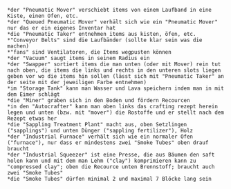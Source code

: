     *der "Pneumatic Mover" verschiebt items von einem Laufband in eine Kiste, einen Ofen, etc.
    *der "Queued Pneumatic Mover" verhält sich wie ein "Pneumatic Mover" nur das er ein eigenes Inventar hat
    *die "Pneumatic Taker" entnehmen items aus kisten, öfen, etc.
    *"Conveyor Belts" sind die Laufbänder (sollte klar sein was die machen)
    *"fans" sind Ventilatoren, die Items wegpusten können
    *der "Vacuum" saugt items in seinem Radius ein
    *der "Swapper" sortiert items die man unten (oder mit Mover) rein tut nach oben, die items die links und rechts in den unteren slots liegen geben vor wo die items hin sollen (lässt sich mit "Pneumatic Taker" an der seite mit der jeweiligen Farbe entnehmen)
    *im "Storage Tank" kann man Wasser und Lava speichern indem man in mit dem Eimer schlägt
    *die "Miner" graben sich in den Boden und fördern Recourcen
    *in den "Autocrafter" kann man oben links das crafting rezept herein legen und unten (bzw. mit "mover") die Rostoffe und er stellt nach dem Rezept etwas her
    *die "Sappling Treatment Plant" macht aus, oben Setzlingen ("sapplings") und unten Dünger ("sappling fertilizer"), Holz
    *der "Industrial Furnace" verhält sich wie ein normaler Ofen ("furnace"), nur dass er mindestens zwei "Smoke Tubes" oben drauf braucht
    *der "Industrial Squeezer" ist eine Presse, die aus Bäumen den saft holen kann und mit dem man Lehm ("clay") komprimieren kann zu "compressed clay"; oben die Recource unten Brennstoff; braucht auch zwei "Smoke Tubes"
    *die "Smoke Tubes" dürfen minimal 2 und maximal 7 Blöcke lang sein
